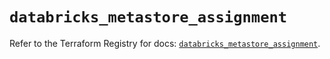 # `databricks_metastore_assignment`

Refer to the Terraform Registry for docs: [`databricks_metastore_assignment`](https://registry.terraform.io/providers/databricks/databricks/1.77.0/docs/resources/metastore_assignment).
